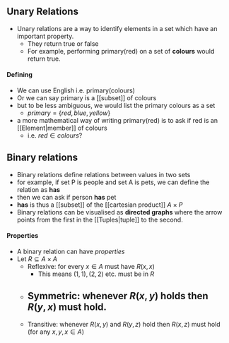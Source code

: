 ## Unary Relations
- Unary relations are a way to identify elements in a set which have an important property.
	- They return true or false
	- For example, performing primary(red) on a set of **colours** would return true.
	
#### Defining

- We can use English i.e. primary(colours)
- Or we can say primary is a [[subset]] of colours
- but to be less ambiguous, we would list the primary colours as a set
	- $primary= \{red, blue, yellow\}$
- a more mathematical way of writing primary(red) is to ask if red is an [[Element|member]] of colours
	- i.e. $red \in colours$?

## Binary relations

- Binary relations define relations between values in two sets
- for example, if set P is people and set A is pets, we can define the relation as **has**
- then we can ask if person **has** pet
- **has** is thus a [[subset]] of the [[cartesian product]] $A\times P$
- Binary relations can be visualised as **directed graphs** where the arrow points from the first in the [[Tuples|tuple]] to the second.
#### Properties
- A binary relation can have *properties*
- Let $R\subseteq A\times A$
	- Reflexive: for every $x\in A$ must have $R(x,x)$
		- This means $(1,1), (2,2)$ etc. must be in $R$
	- Symmetric: whenever $R(x,y)$ holds then $R(y,x)$ must hold.
		- 
	- Transitive: whenever $R(x,y)$ and $R(y,z)$ hold then $R(x,z)$ must hold (for any $x,y,x\in A$)